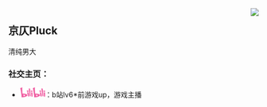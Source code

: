<img align="right" src="https://count.getloli.com/get/@:Minori-ty?theme=rule34">

## 京仄Pluck

清纯男大

### **社交主页：**

-   <a href="https://space.bilibili.com/10961143?spm_id_from=333.337.0.0"><code><img height="20" width="50" src="./images/bilibili.png"></code></a>：b站lv6*前游戏up，游戏主播
